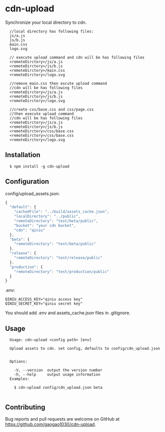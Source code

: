 # cdn-upload

Synchronize your local directory to cdn.


```
  //local directory has following files:
  js/a.js
  js/b.js
  main.css
  logo.svg
  
  // execute upload command and cdn will be has following files
  <remoteDirctory>/js/a.js
  <remoteDirctory>/js/b.js
  <remoteDirctory>/main.css
  <remoteDirctory>/logo.svg
  
  //remove main.css then excute upload command
  //cdn will be has following files
  <remoteDirctory>/js/a.js
  <remoteDirctory>/js/b.js
  <remoteDirctory>/logo.svg
  
  //create css/base.css and css/page.css
  //then execute upload command
  //cdn will be has following files
  <remoteDirctory>/js/a.js
  <remoteDirctory>/js/b.js
  <remoteDirctory>/css/base.css
  <remoteDirctory>/css/base.css
  <remoteDirctory>/logo.svg

```

## Installation

```
  $ npm install -g cdn-upload
```

## Configuration

config/upload_assets.json:

```js
{
  "default": {
    "cachedFile": "../build/assets_cache.json",
    "localDirectory": "../public",
    "remoteDirectory": "test/beta/public",
    "bucket": "your cdn bucket",
    "cdn": "qiniu" 
  },
  "beta": {
    "remoteDirectory": "test/beta/public"
  },
  "release": {
    "remoteDirectory": "test/release/public"
  },
  "production": {
    "remoteDirectory": "test/production/public"
  }
}
```

.env:

```
QINIU_ACCESS_KEY="qiniu access key"
QINIU_SECRET_KEY="qiniu secret key"

```
You should add .env and assets_cache.json files in .gitignore.

## Usage

```
  Usage: cdn-upload <config path> [env]

  Upload assets to cdn. set config, defaults to config/cdn_upload.json


  Options:

    -V, --version  output the version number
    -h, --help     output usage information
  Examples:

    $ cdn-upload config/cdn_upload.json beta
    
```
## Contributing

Bug reports and pull requests are welcome on GitHub at https://github.com/gaogao1030/cdn-upload.
